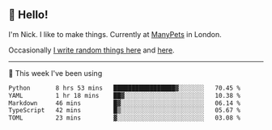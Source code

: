 ## 👋 Hello! 

I'm Nick. I like to make things. Currently at [ManyPets](https://manypets.com) in London.

Occasionally [I write random things here](https://nicksnell.com) and [here](https://twitter.com/nicksnell).

-------

🚀 This week I've been using

<!--START_SECTION:waka-->

```txt
Python       8 hrs 53 mins   █████████████████▓░░░░░░░   70.45 %
YAML         1 hr 18 mins    ██▓░░░░░░░░░░░░░░░░░░░░░░   10.38 %
Markdown     46 mins         █▓░░░░░░░░░░░░░░░░░░░░░░░   06.14 %
TypeScript   42 mins         █▒░░░░░░░░░░░░░░░░░░░░░░░   05.67 %
TOML         23 mins         ▓░░░░░░░░░░░░░░░░░░░░░░░░   03.08 %
```

<!--END_SECTION:waka-->
